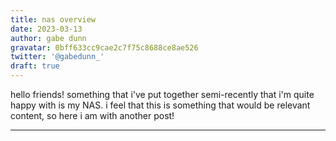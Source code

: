 ```yaml
---
title: nas overview
date: 2023-03-13
author: gabe dunn
gravatar: 0bff633cc9cae2c7f75c8688ce8ae526
twitter: '@gabedunn_'
draft: true
---
```


hello friends! something that i've put together semi-recently that i'm quite happy with is my NAS. i feel that this is something that would be relevant content, so here i am with another post!

-------------------------

